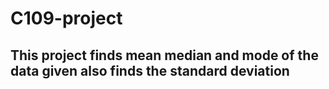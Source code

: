 # C109-project
## This project finds mean median and mode of the data given also finds the standard deviation 
